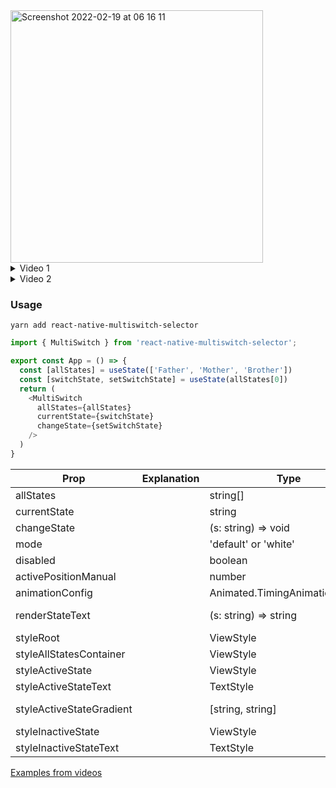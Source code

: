 <img width="404" alt="Screenshot 2022-02-19 at 06 16 11" src="https://user-images.githubusercontent.com/33498670/154785524-1ae481dc-c03d-4219-a47e-11a4b0629044.png">

<details>
  <summary>Video 1</summary>

  https://user-images.githubusercontent.com/33498670/154785463-2a7fd8f5-a7aa-473c-892e-6fe86ec7ca95.mov
</details>
<details>
  <summary>Video 2</summary>

  https://user-images.githubusercontent.com/33498670/154785433-86e5e46d-b69c-4239-976e-d9c53ae5ebc2.mov
</details>

### Usage
```Shell
yarn add react-native-multiswitch-selector
```
```js
import { MultiSwitch } from 'react-native-multiswitch-selector';

export const App = () => {
  const [allStates] = useState(['Father', 'Mother', 'Brother'])
  const [switchState, setSwitchState] = useState(allStates[0])
  return (
    <MultiSwitch
      allStates={allStates}
      currentState={switchState}
      changeState={setSwitchState}
    />
  )
}
```

| Prop                     | Explanation                             | Type                           | Default                | Required |
| ------------------------ | --------------------------------------- | ------------------------------ | ---------------------- | -------- |
| allStates                |                                         | string[]                       |                        | true     |
| currentState             |                                         | string                         |                        | true     |
| changeState              |                                         | (s: string) => void            |                        | true     |
| mode                     |                                         | 'default' or 'white'           | 'default'              | false    |
| disabled                 |                                         | boolean                        | false                  | false    |
| activePositionManual     |                                         | number                         | undefined              | false    |
| animationConfig          |                                         | Animated.TimingAnimationConfig |                        | false    |
| renderStateText          |                                         | (s: string) => string          | (s: string) => s       | false    |
| styleRoot                |                                         | ViewStyle                      | {}                     | false    |
| styleAllStatesContainer  |                                         | ViewStyle                      | {}                     | false    |
| styleActiveState         |                                         | ViewStyle                      | {}                     | false    |
| styleActiveStateText     |                                         | TextStyle                      | {}                     | false    |
| styleActiveStateGradient |                                         | [string, string]               | ['#81cf34', '#619c27'] | false    |
| styleInactiveState       |                                         | ViewStyle                      | {}                     | false    |
| styleInactiveStateText   |                                         | TextStyle                      | {}                     | false    |

[Examples from videos](https://github.com/norflin321/react-native-multiswitch-selector/blob/main/example/src/App.tsx)
